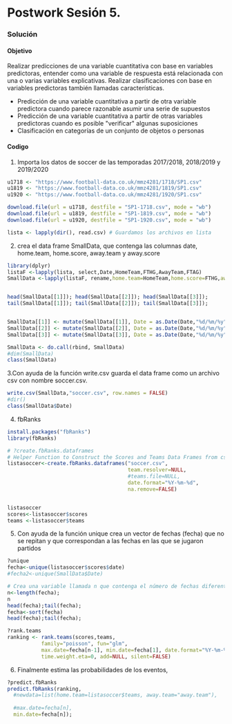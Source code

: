 # Postwork Sesión 5.

### Solución

#### Objetivo

Realizar predicciones de una variable cuantitativa con base en variables predictoras, entender como una variable de respuesta está relacionada con una o varias variables explicativas. Realizar clasificaciones con base en variables predictoras también llamadas características.

- Predicción de una variable cuantitativa a partir de otra variable predictora cuando parece razonable asumir una serie de supuestos
- Predicción de una variable cuantitativa a partir de otras variables predictoras cuando es posible "verificar" algunas suposiciones
- Clasificación en categorías de un conjunto de objetos o personas

#### Codigo 

1. Importa los datos de soccer de las temporadas 2017/2018, 2018/2019 y 2019/2020 
```R
u1718 <- "https://www.football-data.co.uk/mmz4281/1718/SP1.csv"
u1819 <- "https://www.football-data.co.uk/mmz4281/1819/SP1.csv"
u1920 <- "https://www.football-data.co.uk/mmz4281/1920/SP1.csv"

download.file(url = u1718, destfile = "SP1-1718.csv", mode = "wb")
download.file(url = u1819, destfile = "SP1-1819.csv", mode = "wb")
download.file(url = u1920, destfile = "SP1-1920.csv", mode = "wb")

lista <- lapply(dir(), read.csv) # Guardamos los archivos en lista
```
2. crea el data frame SmallData, que contenga las columnas date, home.team, home.score, away.team y away.score
```R
library(dplyr)
listaF <-lapply(lista, select,Date,HomeTeam,FTHG,AwayTeam,FTAG)
SmallData <-lapply(listaF, rename,home.team=HomeTeam,home.score=FTHG,away.team=AwayTeam,away.score=FTAG)


head(SmallData[[1]]); head(SmallData[[2]]); head(SmallData[[3]]);
tail(SmallData[[1]]); tail(SmallData[[2]]); tail(SmallData[[3]]);


SmallData[[1]] <- mutate(SmallData[[1]], Date = as.Date(Date,"%d/%m/%y"))
SmallData[[2]] <- mutate(SmallData[[2]], Date = as.Date(Date,"%d/%m/%y"));
SmallData[[3]] <- mutate(SmallData[[3]], Date = as.Date(Date,"%d/%m/%y"));

SmallData <- do.call(rbind, SmallData)
#dim(SmallData)
class(SmallData)
```
3.Con ayuda de la función write.csv guarda el data frame como un archivo csv con nombre soccer.csv.

```R
write.csv(SmallData,"soccer.csv", row.names = FALSE)
#dir()
class(SmallData$Date)
```

4. fbRanks

```R
install.packages("fbRanks")
library(fbRanks)

# ?create.fbRanks.dataframes
# Helper Function to Construct the Scores and Teams Data Frames from csv files.
listasoccer<-create.fbRanks.dataframes("soccer.csv",
                                       team.resolver=NULL,
                                       #teams.file=NULL,
                                       date.format="%Y-%m-%d",
                                       na.remove=FALSE)


listasoccer
scores<-listasoccer$scores
teams <-listasoccer$teams
```

5. Con ayuda de la función unique crea un vector de fechas (fecha) que no se repitan y que correspondan 
  a las fechas en las que se jugaron partidos
```R
?unique
fecha<-unique(listasoccer$scores$date)
#fecha2<-unique(SmallData$Date)

# Crea una variable llamada n que contenga el número de fechas diferentes.
n<-length(fecha);
n
head(fecha);tail(fecha);
fecha<-sort(fecha)
head(fecha);tail(fecha);

?rank.teams
ranking <- rank.teams(scores,teams,
           family="poisson", fun="glm",
           max.date=fecha[n-1], min.date=fecha[1], date.format="%Y-%m-%d",
           time.weight.eta=0, add=NULL, silent=FALSE)
```
6. Finalmente estima las probabilidades de los eventos, 

```R
?predict.fbRanks
predict.fbRanks(ranking,
  #newdata=list(home.team=listasoccer$teams, away.team="away.team"),
  
  #max.date=fecha[n], 
  min.date=fecha[n]);
```

